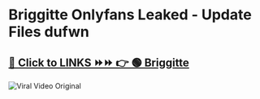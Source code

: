 
 # Briggitte Onlyfans Leaked - Update Files dufwn

## <h2><a href="https://clipsfans.com/Briggitte&ref=git">🔗 Click to LINKS ⏩⏩ 👉 🟢 Briggitte </a></h2>

<a href="https://clipsfans.com/Briggitte&ref=git" rel="nofollow" data-target="animated-image.originalLink"><img src="https://i.ibb.co.com/xMMVF88/686577567.gif" alt="Viral Video Original" style="max-width: 100%; display: inline-block;" data-target="animated-image.originalImage"></a>

